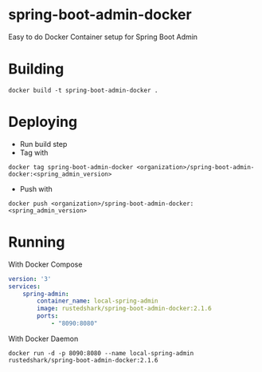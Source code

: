 # spring-boot-admin-docker
Easy to do Docker Container setup for Spring Boot Admin

# Building
`docker build -t spring-boot-admin-docker .`

# Deploying
- Run build step
- Tag with 
```
docker tag spring-boot-admin-docker <organization>/spring-boot-admin-docker:<spring_admin_version>
```
- Push with 
```
docker push <organization>/spring-boot-admin-docker:<spring_admin_version>
```

# Running

With Docker Compose
```yaml
version: '3'
services:
    spring-admin:
        container_name: local-spring-admin
        image: rustedshark/spring-boot-admin-docker:2.1.6
        ports:
            - "8090:8080"
```

With Docker Daemon
```shell script
docker run -d -p 8090:8080 --name local-spring-admin rustedshark/spring-boot-admin-docker:2.1.6
```